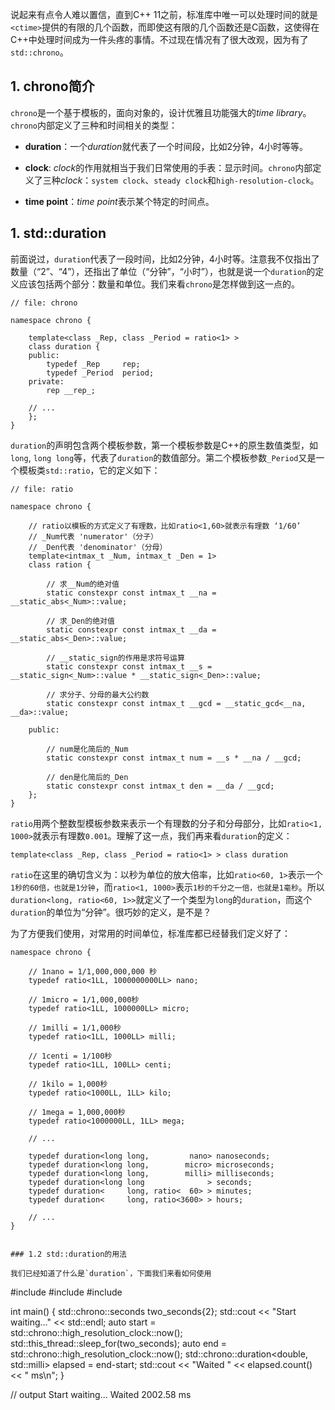 说起来有点令人难以置信，直到C++ 11之前，标准库中唯一可以处理时间的就是`<ctime>`提供的有限的几个函数，而即使这有限的几个函数还是C函数，这使得在C++中处理时间成为一件头疼的事情。不过现在情况有了很大改观，因为有了`std::chrono`。

## 1. chrono简介

`chrono`是一个基于模板的，面向对象的，设计优雅且功能强大的*time library*。`chrono`内部定义了三种和时间相关的类型：

* **duration**：一个*duration*就代表了一个时间段，比如2分钟，4小时等等。

* **clock**: *clock*的作用就相当于我们日常使用的手表：显示时间。`chrono`内部定义了三种*clock*：`system clock`、`steady clock`和`high-resolution-clock`。

* **time point**：*time point*表示某个特定的时间点。


## 1. std::duration

前面说过，`duration`代表了一段时间，比如2分钟，4小时等。注意我不仅指出了数量（“2”、“4”），还指出了单位（“分钟”，“小时”），也就是说一个`duration`的定义应该包括两个部分：数量和单位。我们来看`chrono`是怎样做到这一点的。

```
// file: chrono

namespace chrono {

    template<class _Rep, class _Period = ratio<1> >
    class duration {
    public:
        typedef _Rep     rep;
        typedef _Period  period;
    private:
        rep __rep_;
    
    // ...
    };
}
```

`duration`的声明包含两个模板参数，第一个模板参数是C++的原生数值类型，如`long`, `long long`等，代表了`duration`的数值部分。第二个模板参数`_Period`又是一个模板类`std::ratio`，它的定义如下：


```
// file: ratio

namespace chrono {

    // ratio以模板的方式定义了有理数，比如ratio<1,60>就表示有理数 ‘1/60’
    // _Num代表 'numerator'（分子）
    // _Den代表 'denominator'（分母）
    template<intmax_t _Num, intmax_t _Den = 1>
    class ration {
    
        // 求__Num的绝对值
        static constexpr const intmax_t __na = __static_abs<_Num>::value;
    
        // 求_Den的绝对值
        static constexpr const intmax_t __da = __static_abs<_Den>::value;
    
        // __static_sign的作用是求符号运算
        static constexpr const intmax_t __s = __static_sign<_Num>::value * __static_sign<_Den>::value;
    
        // 求分子、分母的最大公约数
        static constexpr const intmax_t __gcd = __static_gcd<__na, __da>::value;
    
    public:
    
        // num是化简后的_Num
        static constexpr const intmax_t num = __s * __na / __gcd;
    
        // den是化简后的_Den
        static constexpr const intmax_t den = __da / __gcd;
    };
}
```

`ratio`用两个整数型模板参数来表示一个有理数的分子和分母部分，比如`ratio<1, 1000>`就表示有理数`0.001`。理解了这一点，我们再来看`duration`的定义：

```
template<class _Rep, class _Period = ratio<1> > class duration 
```

`ratio`在这里的确切含义为：以秒为单位的放大倍率，比如`ratio<60, 1>`表示一个`1秒的60倍，也就是1分钟`，而`ratio<1, 1000>`表示`1秒的千分之一倍，也就是1毫秒`。所以`duration<long, ratio<60, 1>>`就定义了一个类型为`long`的`duration`，而这个`duration`的单位为“分钟”。很巧妙的定义，是不是？

为了方便我们使用，对常用的时间单位，标准库都已经替我们定义好了：

```
namespace chrono {

    // 1nano = 1/1,000,000,000 秒
    typedef ratio<1LL, 1000000000LL> nano;

    // 1micro = 1/1,000,000秒
    typedef ratio<1LL, 1000000LL> micro;

    // 1milli = 1/1,000秒
    typedef ratio<1LL, 1000LL> milli;

    // 1centi = 1/100秒
    typedef ratio<1LL, 100LL> centi;

    // 1kilo = 1,000秒
    typedef ratio<1000LL, 1LL> kilo;

    // 1mega = 1,000,000秒
    typedef ratio<1000000LL, 1LL> mega;
    
    // ...
    
    typedef duration<long long,         nano> nanoseconds;
    typedef duration<long long,        micro> microseconds;
    typedef duration<long long,        milli> milliseconds;
    typedef duration<long long              > seconds;
    typedef duration<     long, ratio<  60> > minutes;
    typedef duration<     long, ratio<3600> > hours;
    
    // ...
}


### 1.2 std::duration的用法

我们已经知道了什么是`duration`，下面我们来看如何使用

```
#include <iostream>
#include <chrono>
#include <thread>
 
int main()
{
    std::chrono::seconds two_seconds{2}; 
    std::cout << "Start waiting..." << std::endl;
    auto start = std::chrono::high_resolution_clock::now();
    std::this_thread::sleep_for(two_seconds);
    auto end = std::chrono::high_resolution_clock::now();
    std::chrono::duration<double, std::milli> elapsed = end-start;
    std::cout << "Waited " << elapsed.count() << " ms\n";
}

// output
Start waiting...
Waited 2002.58 ms
```